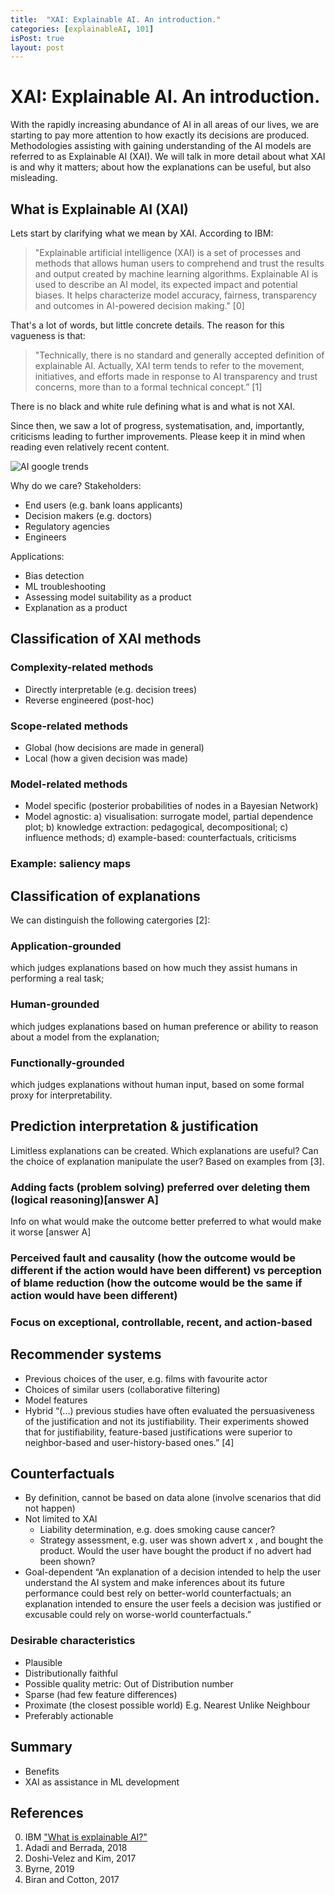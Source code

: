 ```yaml
---
title:  "XAI: Explainable AI. An introduction."
categories: [explainableAI, 101]
isPost: true
layout: post
---
```



# XAI: Explainable AI. An introduction.
With the rapidly increasing abundance of AI in all areas of our lives, we are starting to pay more attention to how exactly its decisions are produced. Methodologies assisting with gaining understanding of the AI models are referred to as Explainable AI (XAI).
We will talk in more detail about what XAI is and why it matters; about how the explanations can be useful, but also misleading.

## What is Explainable AI (XAI)
Lets start by clarifying what we mean by XAI. According to IBM:
>"Explainable artificial intelligence (XAI) is a set of processes and methods that allows human users to comprehend and trust the results and output created by machine learning algorithms. Explainable AI is used to describe an AI model, its expected impact and potential biases. It helps characterize model accuracy, fairness, transparency and outcomes in AI-powered decision making." [0]

That's a lot of words, but little concrete details. The reason for this vagueness is that:
>"Technically, there is no standard and generally accepted definition of explainable AI. Actually, XAI term tends to refer to the movement, initiatives, and efforts made in response to AI transparency and trust concerns, more than to a formal technical concept.” [1]

There is no black and white rule defining what is and what is not XAI. 

Since then, we saw a lot of progress, systematisation, and, importantly, criticisms leading to further improvements. Please keep it in mind when reading even relatively recent content.

![AI google trends]({{site.baseurl}}/_assets/2024-05-09-XAI-Explainable-AI/XAI_google_trends.png)


Why do we care?
Stakeholders:
* End users (e.g. bank loans applicants)
* Decision makers (e.g. doctors)
* Regulatory agencies
* Engineers

Applications:
* Bias detection
* ML troubleshooting
* Assessing model suitability as a product
* Explanation as a product

## Classification of XAI methods
### Complexity-related methods 
* Directly interpretable (e.g. decision trees)
* Reverse engineered (post-hoc)
### Scope-related methods
* Global (how decisions are made in general)
* Local (how a given decision was made)
### Model-related methods
* Model specific (posterior probabilities of nodes in a Bayesian Network)
* Model agnostic: a) visualisation: surrogate model, partial dependence plot; b) knowledge extraction: pedagogical, decompositional; c) influence methods; d) example-based: counterfactuals, criticisms
### Example: saliency maps

## Classification of explanations
We can distinguish the following catergories [2]:
### Application-grounded
which judges explanations based on how much they assist humans in performing a real task; 
### Human-grounded
which judges explanations based on human preference or ability to reason about a model from the explanation;
### Functionally-grounded
which judges explanations without human input, based on some formal proxy for interpretability.

## Prediction interpretation & justification
Limitless explanations can be created. Which explanations are useful? Can the choice of explanation manipulate the user? Based on examples from [3].
### Adding facts (problem solving) preferred over deleting them (logical reasoning)[answer A]
Info on what would make the outcome better preferred to what would make it worse [answer A]
### Perceived fault and causality (how the outcome would be different if the action would have been different) vs perception of blame reduction (how the outcome would be the same if action would have been different)
### Focus on exceptional, controllable, recent, and action-based

## Recommender systems
* Previous choices of the user, e.g. films with favourite actor
* Choices of similar users (collaborative filtering)
* Model features 
* Hybrid 
“(...) previous studies have often evaluated the persuasiveness of the justification and not its justifiability. 
Their experiments showed that for justifiability, feature-based justifications were superior to neighbor-based and user-history-based ones.” [4]


## Counterfactuals
* By definition, cannot be based on data alone (involve scenarios that did not happen)
* Not limited to XAI
  * Liability determination, e.g. does smoking cause cancer?
  * Strategy assessment, e.g. user was shown advert x , and bought the product. Would the user have bought the product if no advert had been shown?
* Goal-dependent
“﻿An explanation of a decision intended to help the user understand the AI system and make inferences about its future performance could best rely on better-world counterfactuals; 
an explanation intended to ensure the user feels a decision was justified or excusable could rely on worse-world counterfactuals.” 

### Desirable characteristics
* Plausible
* Distributionally faithful
* Possible quality metric: Out of Distribution number 
* Sparse (had few feature differences) 
* Proximate (the closest possible world)
E.g. Nearest Unlike Neighbour
* Preferably actionable

## Summary
* Benefits
* XAI as assistance in ML development

## References
0. IBM ["What is explainable AI?"](https://www.ibm.com/topics/explainable-ai)
1. Adadi and Berrada, 2018
2. Doshi-Velez and Kim, 2017
3. Byrne, 2019
4. Biran and Cotton, 2017
